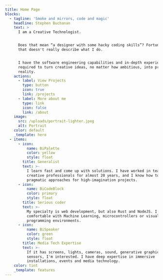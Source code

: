 ```yaml
---
title: Home Page
blocks:
  - tagline: 'Smoke and mirrors, code and magic'
    headline: Stephen Buchanan
    text: >
      I am a Creative Technologist.


      Does that mean “a designer with some hacky coding skills”? Fortunately,
      that doesn't really describe what I do.


      I have the software engineering capabilities and in-depth experience
      required to turn creative ideas, no matter how ambitious, into pragmatic
      reality.
    actions:
      - label: View Projects
        type: button
        icon: true
        link: /projects
      - label: More about me
        type: link
        icon: false
        link: /about
    image:
      src: /uploads/portrait-lighter.jpeg
      alt: Portrait
    color: default
    _template: hero
  - items:
      - icon:
          name: BiPalette
          color: yellow
          style: float
        title: Generalist
        text: >-
          I learn fast and come up with solutions. I have worked in teams of
          creative professionals for almost 20 years, and I know how to find
          pragmatic approaches for high-imagination projects. 
      - icon:
          name: BiCodeBlock
          color: primary
          style: float
        title: Serious coder
        text: >-
          My specialty is web development, but also Rust and NodeJS. I'm
          comfortable with Machine Learning, microcontrollers or visual
          programming environments.
      - icon:
          name: BiSpeaker
          color: green
          style: float
        title: Media Tech Expertise
        text: >-
          If it has screens, lights, cameras, sound, generative graphics or
          sensors, I'm interested. I have deep expertise in immersive
          installations, events and media technology.
    color: tint
    _template: features
---
```


